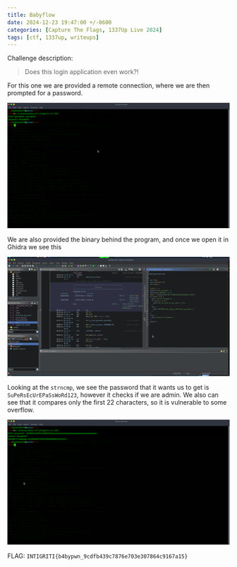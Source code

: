 ```yaml
---
title: Babyflow
date: 2024-12-23 19:47:00 +/-0600
categories: [Capture The Flags, 1337Up Live 2024]
tags: [ctf, 1337up, writeups]
---
```


Challenge description:

> Does this login application even work?!

For this one we are provided a remote connection, where we are then prompted for a password.

![](/assets/img/1337up-2024/babyflow/image1.png)

We are also provided the binary behind the program, and once we open it in Ghidra we see this

![](/assets/img/1337up-2024/babyflow/image2.png)

Looking at the `strncmp`, we see the password that it wants us to get is `SuPeRsEcUrEPaSsWoRd123`, however it checks if we are admin. We also can see that it compares only the first 22 characters, so it is vulnerable to some overflow. 

![](/assets/img/1337up-2024/babyflow/image3.png)

FLAG: `INTIGRITI{b4bypwn_9cdfb439c7876e703e307864c9167a15}`

